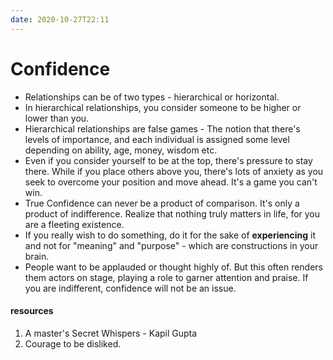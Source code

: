 ```yaml
---
date: 2020-10-27T22:11
---
```


# Confidence

- Relationships can be of two types - hierarchical or horizontal. 
- In hierarchical relationships, you consider someone to be higher or lower than you. 
- Hierarchical relationships are false games - The notion that there's levels of importance, and each individual is assigned some level depending on ability, age, money, wisdom etc.
- Even if you consider yourself to be at the top, there's pressure to stay there. While if you place others above you, there's lots of anxiety as you seek to overcome your position and move ahead. It's a game you can't win.
- True Confidence can never be a product of comparison. It's only a product of indifference. Realize that nothing truly matters in life, for you are a fleeting existence.
- If you really wish to do something, do it for the sake of **experiencing** it and not for "meaning" and "purpose" - which are constructions in your brain.
- People want to be applauded or thought highly of. But this often renders them actors on stage, playing a role to garner attention and praise. If you are indifferent, confidence will not be an issue.

#### resources
1. A master's Secret Whispers - Kapil Gupta
2. Courage to be disliked.

